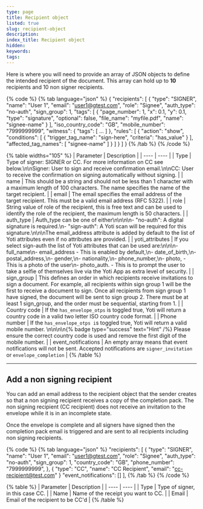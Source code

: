 ```yaml
---
type: page
title: Recipient object
listed: true
slug: recipient-object
description: 
index_title: Recipient object
hidden: 
keywords: 
tags: 
---
```


Here is where you will need to provide an array of JSON objects to define the intended recipient of the document. This array can hold up to **10** recipients and 10 non signer recipients. 

{% code %}
{% tab language="json" %}
{
    "recipients": [
        {
            "type": "SIGNER",
            "name": "User 1",
            "email": "user1@gtest.com",
            "role": "Signee",
            "auth_type": "no-auth",
            "sign_group": 1,
            "tags": [
                {
                    "page_number": 1,
                    "x": 0.1,
                    "y": 0.1,
                    "type": "signature",
                    "optional": false,
                    "file_name": "myfile.pdf",
                    "name": "signee-name"
                }
            ],
            "iso_country_code": "GB",
            "mobile_number": "7999999999",
            "witness": {
                "tags": [
                ...
                ]
            },
            "rules": [
                {
                    "action": "show",
                    "conditions": [
                        {
                            "trigger_tag_name": "sign-here",
                            "criteria": "has_value"
                        }
                    ],
                    "affected_tag_names": [
                        "signee-name"
                    ]
                }
            ]
        }
    ]
}
{% /tab %}
{% /code %}

{% table widths="105" %}
| Parameter | Description | 
| ---- | ---- | 
| Type | Type of signer: SIGNER or CC. For more information on CC see below.\n\nSigner: User to sign and receive confirmation email.\n\nCC: User to receive the confirmation on signing automatically without signing. | 
| name | This should be a string and should not be less than 1 character with a maximum length of 100 characters. The name specifies the name of the target recipient. | 
| email | The email specifies the email address of the target recipient. This must be a valid email address (RFC 5322). | 
| role | String value of role of the recipient, this is free text and can be used to identify the role of the recipient, the maximum length is 50 characters. | 
| auth_type | Auth_type can be one of either\n\n\n\n- "no-auth": A digital signature is required.\n- "sign-auth": A Yoti scan will be required for this signature.\n\n\nThe email_address attribute is added by default to the list of Yoti attributes even if no attributes are provided. | 
| yoti_attributes | If you select sign-auth the list of Yoti attributes that can be used are:\n\n\n- full_name\n- email_address - This is enabled by default,\n- date_of_birth,\n- postal_address,\n- gender,\n- nationality,\n- phone_number,\n- photo, - This is a photo of the user\n- photo_auth. - This is to prompt the user to take a selfie of themselves live via the Yoti App as extra level of security. | 
| sign_group | This defines an order in which recipients receive invitations to sign a document. For example, all recipients within sign group 1 will be the first to receive a document to sign. Once all recipients from sign group 1 have signed, the document will be sent to sign group 2. There must be at least 1 sign_group, and the order must be sequential, starting from 1. | 
| Country code | If the `has_envelope_otps` is toggled true, Yoti will return a country code in a valid two letter ISO country code format. | 
| Phone number | If the `has_envelope_otps i`s toggled true, Yoti will return a valid mobile number. \n\n\n\n{% badge type="success" text="Hint" /%} Please ensure the correct country code is used and remove the first digit of the mobile number. | 
| event_notifications | An empty array means that event notifications will not be sent. Accepted notifications are `signer_invitation` or `envelope_completion` | 
{% /table %}

---

## Add a non signing recipient

You can add an email address to the recipient object that the sender creates so that a non signing recipient receives a copy of the completion pack. The non signing recipient (CC recipient) does not receive an invitation to the envelope while it is in an incomplete state. 

Once the envelope is complete and all signers have signed then the completion pack email is triggered and are sent to all recipients including non signing recipients.

{% code %}
{% tab language="json" %}
"recipients": [
        {
            "type": "SIGNER",
            "name": "User 1",
            "email": "user1@gtest.com",
            "role": "Signee",
            "auth_type": "no-auth", 
            "sign_group": 1,
            "country_code": "GB",
            "phone_number": "7999999999",
        },
        {
          "type": "CC",
          "name": "CC Recipient",
          "email": "cc-recipient@test.com"
        }
          "event_notifications": []
    ],
{% /tab %}
{% /code %}

{% table %}
| Parameter | Description | 
| ---- | ---- | 
| Type | Type of signer, in this case CC. | 
| Name | Name of the receipt you want to CC. | 
| Email | Email of the recipient to be CC'd | 
{% /table %}